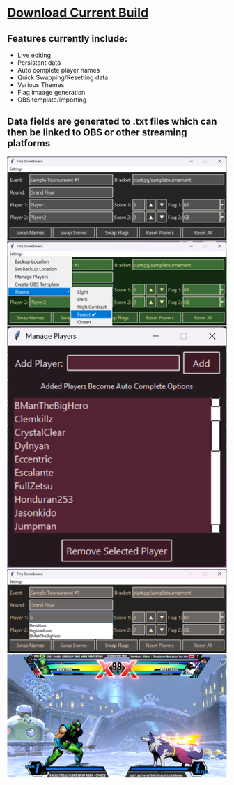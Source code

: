 # [Download Current Build](https://github.com/SaldanaThomas/Tiny-Scoreboard/releases)

## Features currently include:
- Live editing
- Persistant data
- Auto complete player names
- Quick Swapping/Resetting data
- Various Themes
- Flag imaage generation
- OBS template/importing

## Data fields are generated to .txt files which can then be linked to OBS or other streaming platforms

<p>
<img src="assets/Scoreboard.png"/>
<img src="assets/Themes.png"/>
<img src="assets/Manage Players.png">
<img src="assets/Auto Complete.png">
<img src="assets/OBS Template.png">
</p>
